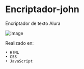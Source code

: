 # Encriptador-john
Encriptador de texto Alura 

![image](https://github.com/john-desarrollo/encriptador-john/assets/95327960/67510103-c0aa-4bf0-ae95-7475992885a4)

Realizado en:

    • HTML
    • CSS
    • JavaScript 


